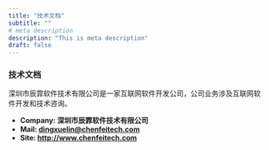 ```yaml
---
title: "技术文档"
subtitle: ""
# meta description
description: "This is meta description"
draft: false
---
```



### 技术文档
深圳市辰霏软件技术有限公司是一家互联网软件开发公司，公司业务涉及互联网软件开发和技术咨询。

* **Company: 深圳市辰霏软件技术有限公司** 
* **Mail: dingxuelin@chenfeitech.com**
* **Site: http://www.chenfeitech.com**
